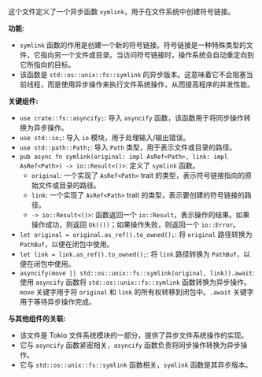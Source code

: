 这个文件定义了一个异步函数 `symlink`，用于在文件系统中创建符号链接。

**功能:**

*   `symlink` 函数的作用是创建一个新的符号链接。符号链接是一种特殊类型的文件，它指向另一个文件或目录。当访问符号链接时，操作系统会自动重定向到它所指向的目标。
*   该函数是 `std::os::unix::fs::symlink` 的异步版本。这意味着它不会阻塞当前线程，而是使用异步操作来执行文件系统操作，从而提高程序的并发性能。

**关键组件:**

*   `use crate::fs::asyncify;`: 导入 `asyncify` 函数，该函数用于将同步操作转换为异步操作。
*   `use std::io;`: 导入 `io` 模块，用于处理输入/输出错误。
*   `use std::path::Path;`: 导入 `Path` 类型，用于表示文件或目录的路径。
*   `pub async fn symlink(original: impl AsRef<Path>, link: impl AsRef<Path>) -> io::Result<()>`: 定义了 `symlink` 函数。
    *   `original`:  一个实现了 `AsRef<Path>` trait 的类型，表示符号链接指向的原始文件或目录的路径。
    *   `link`: 一个实现了 `AsRef<Path>` trait 的类型，表示要创建的符号链接的路径。
    *   `-> io::Result<()>`:  函数返回一个 `io::Result`，表示操作的结果。如果操作成功，则返回 `Ok(())`；如果操作失败，则返回一个 `io::Error`。
*   `let original = original.as_ref().to_owned();`: 将 `original` 路径转换为 `PathBuf`，以便在闭包中使用。
*   `let link = link.as_ref().to_owned();`: 将 `link` 路径转换为 `PathBuf`，以便在闭包中使用。
*   `asyncify(move || std::os::unix::fs::symlink(original, link)).await`:  使用 `asyncify` 函数将 `std::os::unix::fs::symlink` 函数转换为异步操作。`move` 关键字用于将 `original` 和 `link` 的所有权转移到闭包中。`.await` 关键字用于等待异步操作完成。

**与其他组件的关联:**

*   该文件是 Tokio 文件系统模块的一部分，提供了异步文件系统操作的实现。
*   它与 `asyncify` 函数紧密相关，`asyncify` 函数负责将同步操作转换为异步操作。
*   它与 `std::os::unix::fs::symlink` 函数相关，`symlink` 函数是其异步版本。

